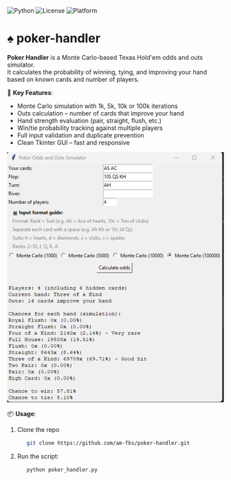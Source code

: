 ![Python](https://img.shields.io/badge/Python-3.9%2B-blue?logo=python)
![License](https://img.shields.io/badge/License-MIT-green.svg)
![Platform](https://img.shields.io/badge/Platform-Windows%20%7C%20Mac%20%7C%20Linux-lightgrey)

# ♠️ poker-handler

**Poker Handler** is a Monte Carlo-based Texas Hold'em odds and outs simulator.  
It calculates the probability of winning, tying, and improving your hand based on known cards and number of players.  

🎯 **Key Features**:
- Monte Carlo simulation with 1k, 5k, 10k or 100k iterations
- Outs calculation – number of cards that improve your hand
- Hand strength evaluation (pair, straight, flush, etc.)
- Win/tie probability tracking against multiple players
- Full input validation and duplicate prevention
- Clean Tkinter GUI – fast and responsive

![Screenshot](image.png)

📦 **Usage**:
1. Clone the repo
   
   ```bash
      git clone https://github.com/am-fbs/poker-handler.git


3. Run the script:

   ```bash
      python poker_handler.py

